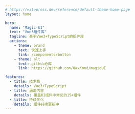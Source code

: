 ```yaml
---
# https://vitepress.dev/reference/default-theme-home-page
layout: home

hero:
  name: "Magic-UI"
  text: "Vue3组件库"
  tagline: 基于Vue3+TypeScript的组件库
  actions:
    - theme: brand
      text: 快速上手
      link: /components/button
    - theme: alt
      text: github仓库
      link: https://github.com/OaxKnud/magicUI

features:
  - title: 技术栈
    details: Vue3+TypeScript
  - title: 涵盖内容
    details: 覆盖UI组件中常见的15+组件
  - title: 持续优化
    details: 组件持续更新中
---
```


